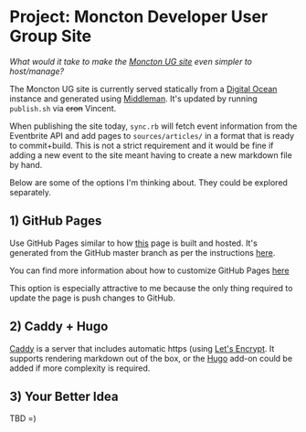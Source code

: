 # Project: Moncton Developer User Group Site

*What would it take to make the [Moncton UG site](https://github.com/monctonug/monctonug-site) even simpler to host/manage?*

The Moncton UG site is currently served statically from a [Digital Ocean](https://www.digitalocean.com/) instance and generated using [Middleman](https://middlemanapp.com/). It's updated by running `publish.sh` via ~~cron~~ Vincent.

When publishing the site today, `sync.rb` will fetch event information from the Eventbrite API and add pages to `sources/articles/` in a format that is ready to commit+build. This is not a strict requirement and it would be fine if adding a new event to the site meant having to create a new markdown file by hand.

Below are some of the options I'm thinking about. They could be explored separately.


## 1) GitHub Pages

Use GitHub Pages similar to how [this](https://monctonug.github.io/mug-hacknight-1/) page is built and hosted. It's generated from the GitHub master branch as per the instructions [here](https://github.com/blog/2289-publishing-with-github-pages-now-as-easy-as-1-2-3).

You can find more information about how to customize GitHub Pages [here](https://help.github.com/categories/customizing-github-pages/)

This option is especially attractive to me because the only thing required to update the page is push changes to GitHub.


## 2) Caddy + Hugo

[Caddy](https://caddyserver.com/) is a server that includes automatic https (using [Let's Encrypt](https://letsencrypt.org/). It supports rendering markdown out of the box, or the [Hugo](http://gohugo.io/) add-on could be added if more complexity is required.


## 3) Your Better Idea

TBD =)
